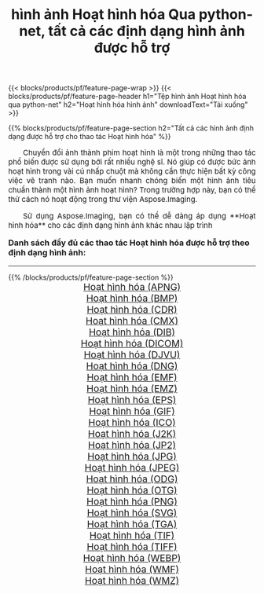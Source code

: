 ﻿---
title: hình ảnh Hoạt hình hóa Qua python-net, tất cả các định dạng hình ảnh được hỗ trợ 
weight: 3920
url: /vi/python-net/cartoonify/ 
lang: vi
langdirlevel: 2
locales: zh-hans,ja,it,ru,de,es,fr,nl,id,lt,pl,pt,vi,tr,ko,zh-hant,ar,hi,th,sv,cs,uk,he
description: Sử dụng Aspose.Imaging, bạn có thể dễ dàng Hoạt hình hóa hình ảnh qua python-net
---

{{< blocks/products/pf/feature-page-wrap >}}
{{< blocks/products/pf/feature-page-header h1="Tệp hình ảnh Hoạt hình hóa qua python-net" h2="Hoạt hình hóa hình ảnh" downloadText="Tải xuống" >}}


{{% blocks/products/pf/feature-page-section  h2="Tất cả các hình ảnh định dạng được hỗ trợ cho thao tác Hoạt hình hóa" %}}
<p align="justify" style="text-indent:2em;font-size:15px;">
Chuyển đổi ảnh thành phim hoạt hình là một trong những thao tác phổ biến được sử dụng bởi rất nhiều nghệ sĩ. Nó giúp có được bức ảnh hoạt hình trong vài cú nhấp chuột mà không cần thực hiện bất kỳ công việc vẽ tranh nào. Bạn muốn nhanh chóng biến một hình ảnh tiêu chuẩn thành một hình ảnh hoạt hình? Trong trường hợp này, bạn có thể thử cách nó hoạt động trong thư viện Aspose.Imaging.
</p>
<p align="justify" style="text-indent:2em;font-size:15px;">
Sử dụng Aspose.Imaging, bạn có thể dễ dàng áp dụng **Hoạt hình hóa** cho các định dạng hình ảnh khác nhau lập trình
</p>
<h3 style="margin-top:16px;">
Danh sách đầy đủ các thao tác Hoạt hình hóa được hỗ trợ theo định dạng hình ảnh:
</h3>
<hr/>
{{% /blocks/products/pf/feature-page-section %}}
<div class="container-fluid productfamilypage bg-gray">
    <div class="convertypes bg-gray agp-content section">
        <div class="container">
		<div class="row other-converters" style="gap: 10px;font-size: 19px;text-align:center;">
		    <div class='col-md-3 other-converter remove-lp remove-rp'><a href="/imaging/vi/python-net/cartoonify/apng/" style="padding:15px;">Hoạt hình hóa (APNG)</a></div><div class='col-md-3 other-converter remove-lp remove-rp'><a href="/imaging/vi/python-net/cartoonify/bmp/" style="padding:15px;">Hoạt hình hóa (BMP)</a></div><div class='col-md-3 other-converter remove-lp remove-rp'><a href="/imaging/vi/python-net/cartoonify/cdr/" style="padding:15px;">Hoạt hình hóa (CDR)</a></div><div class='col-md-3 other-converter remove-lp remove-rp'><a href="/imaging/vi/python-net/cartoonify/cmx/" style="padding:15px;">Hoạt hình hóa (CMX)</a></div><div class='col-md-3 other-converter remove-lp remove-rp'><a href="/imaging/vi/python-net/cartoonify/dib/" style="padding:15px;">Hoạt hình hóa (DIB)</a></div><div class='col-md-3 other-converter remove-lp remove-rp'><a href="/imaging/vi/python-net/cartoonify/dicom/" style="padding:15px;">Hoạt hình hóa (DICOM)</a></div><div class='col-md-3 other-converter remove-lp remove-rp'><a href="/imaging/vi/python-net/cartoonify/djvu/" style="padding:15px;">Hoạt hình hóa (DJVU)</a></div><div class='col-md-3 other-converter remove-lp remove-rp'><a href="/imaging/vi/python-net/cartoonify/dng/" style="padding:15px;">Hoạt hình hóa (DNG)</a></div><div class='col-md-3 other-converter remove-lp remove-rp'><a href="/imaging/vi/python-net/cartoonify/emf/" style="padding:15px;">Hoạt hình hóa (EMF)</a></div><div class='col-md-3 other-converter remove-lp remove-rp'><a href="/imaging/vi/python-net/cartoonify/emz/" style="padding:15px;">Hoạt hình hóa (EMZ)</a></div><div class='col-md-3 other-converter remove-lp remove-rp'><a href="/imaging/vi/python-net/cartoonify/eps/" style="padding:15px;">Hoạt hình hóa (EPS)</a></div><div class='col-md-3 other-converter remove-lp remove-rp'><a href="/imaging/vi/python-net/cartoonify/gif/" style="padding:15px;">Hoạt hình hóa (GIF)</a></div><div class='col-md-3 other-converter remove-lp remove-rp'><a href="/imaging/vi/python-net/cartoonify/ico/" style="padding:15px;">Hoạt hình hóa (ICO)</a></div><div class='col-md-3 other-converter remove-lp remove-rp'><a href="/imaging/vi/python-net/cartoonify/j2k/" style="padding:15px;">Hoạt hình hóa (J2K)</a></div><div class='col-md-3 other-converter remove-lp remove-rp'><a href="/imaging/vi/python-net/cartoonify/jp2/" style="padding:15px;">Hoạt hình hóa (JP2)</a></div><div class='col-md-3 other-converter remove-lp remove-rp'><a href="/imaging/vi/python-net/cartoonify/jpg/" style="padding:15px;">Hoạt hình hóa (JPG)</a></div><div class='col-md-3 other-converter remove-lp remove-rp'><a href="/imaging/vi/python-net/cartoonify/jpeg/" style="padding:15px;">Hoạt hình hóa (JPEG)</a></div><div class='col-md-3 other-converter remove-lp remove-rp'><a href="/imaging/vi/python-net/cartoonify/odg/" style="padding:15px;">Hoạt hình hóa (ODG)</a></div><div class='col-md-3 other-converter remove-lp remove-rp'><a href="/imaging/vi/python-net/cartoonify/otg/" style="padding:15px;">Hoạt hình hóa (OTG)</a></div><div class='col-md-3 other-converter remove-lp remove-rp'><a href="/imaging/vi/python-net/cartoonify/png/" style="padding:15px;">Hoạt hình hóa (PNG)</a></div><div class='col-md-3 other-converter remove-lp remove-rp'><a href="/imaging/vi/python-net/cartoonify/svg/" style="padding:15px;">Hoạt hình hóa (SVG)</a></div><div class='col-md-3 other-converter remove-lp remove-rp'><a href="/imaging/vi/python-net/cartoonify/tga/" style="padding:15px;">Hoạt hình hóa (TGA)</a></div><div class='col-md-3 other-converter remove-lp remove-rp'><a href="/imaging/vi/python-net/cartoonify/tif/" style="padding:15px;">Hoạt hình hóa (TIF)</a></div><div class='col-md-3 other-converter remove-lp remove-rp'><a href="/imaging/vi/python-net/cartoonify/tiff/" style="padding:15px;">Hoạt hình hóa (TIFF)</a></div><div class='col-md-3 other-converter remove-lp remove-rp'><a href="/imaging/vi/python-net/cartoonify/webp/" style="padding:15px;">Hoạt hình hóa (WEBP)</a></div><div class='col-md-3 other-converter remove-lp remove-rp'><a href="/imaging/vi/python-net/cartoonify/wmf/" style="padding:15px;">Hoạt hình hóa (WMF)</a></div><div class='col-md-3 other-converter remove-lp remove-rp'><a href="/imaging/vi/python-net/cartoonify/wmz/" style="padding:15px;">Hoạt hình hóa (WMZ)</a></div>
                </div>
        </div>
    </div>
</div>
<br/>
